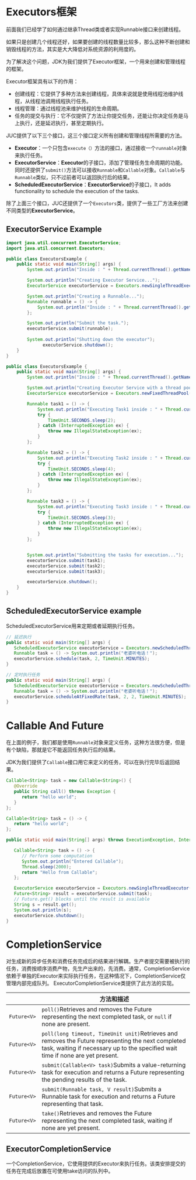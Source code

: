 # Executors框架

前面我们已经学了如何通过继承Thread类或者实现Runnable接口来创建线程。

如果只是创建几个线程还好，如果要创建的线程数量比较多，那么这种不断创建和销毁线程的方法，其实是大大降低对系统资源的利用度的。

为了解决这个问题，JDK为我们提供了Executor框架，一个用来创建和管理线程的框架。

Executor框架具有以下的作用：

-   创建线程：它提供了多种方法来创建线程，具体来说就是使用线程池维护线程，从线程池调用线程执行任务。
-   线程管理：通过线程池来维护线程的生命周期。
-   任务的提交与执行：它不仅提供了方法让你提交任务，还能让你决定任务是马上执行，还是延迟执行，甚至定期执行。

JUC提供了以下三个接口，这三个接口定义所有创建和管理线程所需要的方法。

-   **Executor**：一个只包含`execute（）`方法的接口，通过接收一个`runnable`对象来执行任务。
-   **ExecutorService**：**Executor**的子接口，添加了管理任务生命周期的功能。同时还提供了`submit()`方法可以接收`Runnable`和`Callable`对象。`Callable`与`Runnable`类似，只不过前者可以返回执行后的结果。
-   **ScheduledExecutorService**：**ExecutorService**的子接口，It adds functionality to schedule the execution of the tasks.

除了上面三个接口，JUC还提供了一个`Executors`类，提供了一些工厂方法来创建不同类型的**ExecutorService**。

## ExecutorService Example

```java
import java.util.concurrent.ExecutorService;
import java.util.concurrent.Executors;

public class ExecutorsExample {
    public static void main(String[] args) {
        System.out.println("Inside : " + Thread.currentThread().getName());

        System.out.println("Creating Executor Service...");
        ExecutorService executorService = Executors.newSingleThreadExecutor();

        System.out.println("Creating a Runnable...");
        Runnable runnable = () -> {
            System.out.println("Inside : " + Thread.currentThread().getName());
        };

        System.out.println("Submit the task.");
        executorService.submit(runnable);
      
        System.out.println("Shutting down the executor");
			  executorService.shutdown();
    }
}
```

```java
public class ExecutorsExample {
    public static void main(String[] args) {
        System.out.println("Inside : " + Thread.currentThread().getName());

        System.out.println("Creating Executor Service with a thread pool of Size 2");
        ExecutorService executorService = Executors.newFixedThreadPool(2);

        Runnable task1 = () -> {
            System.out.println("Executing Task1 inside : " + Thread.currentThread().getName());
            try {
                TimeUnit.SECONDS.sleep(2);
            } catch (InterruptedException ex) {
                throw new IllegalStateException(ex);
            }
        };

        Runnable task2 = () -> {
            System.out.println("Executing Task2 inside : " + Thread.currentThread().getName());
            try {
                TimeUnit.SECONDS.sleep(4);
            } catch (InterruptedException ex) {
                throw new IllegalStateException(ex);
            }
        };

        Runnable task3 = () -> {
            System.out.println("Executing Task3 inside : " + Thread.currentThread().getName());
            try {
                TimeUnit.SECONDS.sleep(3);
            } catch (InterruptedException ex) {
                throw new IllegalStateException(ex);
            }
        };


        System.out.println("Submitting the tasks for execution...");
        executorService.submit(task1);
        executorService.submit(task2);
        executorService.submit(task3);

        executorService.shutdown();
    }
}
```

## ScheduledExecutorService example

ScheduledExecutorService用来定期或者延期执行任务。

```JAVA
// 延迟执行
public static void main(String[] args) {
   ScheduledExecutorService executorService = Executors.newScheduledThreadPool(1);
   Runnable task = () -> System.out.println("老婆听电话！");
   executorService.schedule(task, 2, TimeUnit.MINUTES);
}
```

```JAVA
// 定时执行任务
public static void main(String[] args) {
   ScheduledExecutorService executorService = Executors.newScheduledThreadPool(1);
   Runnable task = () -> System.out.println("老婆听电话！");
   executorService.scheduleAtFixedRate(task, 2, 2, TimeUnit.MINUTES);
}
```

# Callable And Future

在上面的例子，我们都是使用`Runnable`对象来定义任务，这种方法很方便，但是有个缺陷，那就是它不能返回任务执行后的结果。

JDK为我们提供了`Callable`接口用它来定义的任务，可以在执行完毕后返回结果。

```java
Callable<String> task = new Callable<String>() {
   @Override
   public String call() throws Exception {
      return "hello world";
   }
};

Callable<String> task = () -> {
   return "hello world";
};
```

```java
public static void main(String[] args) throws ExecutionException, InterruptedException {

   Callable<String> task = () -> {
      // Perform some computation
      System.out.println("Entered Callable");
      Thread.sleep(2000);
      return "Hello from Callable";
   };

   ExecutorService executorService = Executors.newSingleThreadExecutor();
   Future<String> result = executorService.submit(task);
   // Future.get() blocks until the result is available
   String s = result.get();
   System.out.println(s);
   executorService.shutdown();
}
```

# CompletionService

对生成新的异步任务和消费任务完成后的结果进行解耦。生产者提交需要被执行的任务，消费按顺序消费产物，先生产出来的，先消费。通常，CompletionService依赖于单独的Executor来实际执行任务，在这种情况下，CompletionService仅管理内部完成队列。 ExecutorCompletionService类提供了此方法的实现。

|             | 方法和描述                                                   |
| ----------- | ------------------------------------------------------------ |
| `Future<V>` | `poll()`Retrieves and removes the Future representing the next completed task, or `null` if none are present. |
| `Future<V>` | `poll(long timeout, TimeUnit unit)`Retrieves and removes the Future representing the next completed task, waiting if necessary up to the specified wait time if none are yet present. |
| `Future<V>` | `submit(Callable<V> task)`Submits a value-returning task for execution and returns a Future representing the pending results of the task. |
| `Future<V>` | `submit(Runnable task, V result)`Submits a Runnable task for execution and returns a Future representing that task. |
| `Future<V>` | `take()`Retrieves and removes the Future representing the next completed task, waiting if none are yet present. |

## ExecutorCompletionService

一个CompletionService，它使用提供的Executor来执行任务。该类安排提交的任务在完成后放置在可使用take访问的队列中。

